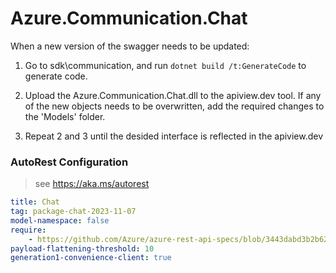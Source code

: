# Azure.Communication.Chat
When a new version of the swagger needs to be updated:
1. Go to sdk\communication, and run `dotnet build /t:GenerateCode` to generate code.
2. Upload the Azure.Communication.Chat.dll to the apiview.dev tool.
If any of the new objects needs to be overwritten, add the required changes to the 'Models' folder.

3. Repeat 2 and 3 until the desided interface is reflected in the apiview.dev 

### AutoRest Configuration
> see https://aka.ms/autorest

``` yaml
title: Chat
tag: package-chat-2023-11-07
model-namespace: false
require:
    - https://github.com/Azure/azure-rest-api-specs/blob/3443dabd3b2b6213b3984ac01ac3064e3d2f1e94/specification/communication/data-plane/Chat/readme.md
payload-flattening-threshold: 10
generation1-convenience-client: true
